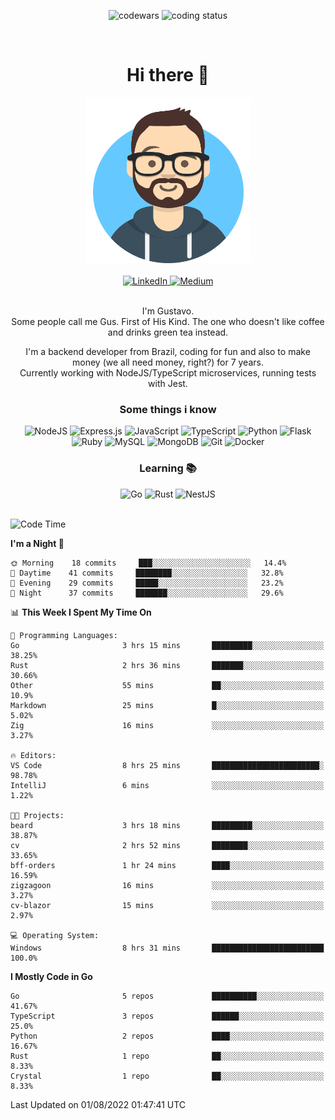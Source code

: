 <div align="center">

![codewars](https://www.codewars.com/users/nowayhecodes/badges/micro)
![coding status](https://badge.stateful.com/nowayhecodes/status.svg)

</div>
<br />

<div style="display: block;" align="center" >
  <h1>Hi there 👋</h1>
  <picture>
    <source media="(max-width:265px)" srcset="./asset/avataaars.png">
    <img src="./asset/avataaars.png" alt="silly avatar" width="265" height="265" />
  </picture>

  <br />
  <br />

  <div style="display: inline_block">
  <a href="https://www.linkedin.com/in/gustacavalcante" target="_blank" rel="noopener">
    <img alt="LinkedIn" src="https://img.shields.io/badge/linkedin-%230077B5.svg?style=for-the-badge&logo=linkedin&logoColor=white"/>
  </a>

  <a href="https://nowayguscodes.medium.com/" target="_blank" rel="noopener">
    <img alt="Medium" src="https://img.shields.io/badge/Medium-%23000000.svg?style=for-the-badge&logo=Medium&logoColor=white"/>
  </a>
</div>

</div>

<br />

<div align="center">
  <p>
  I'm Gustavo. <br />
  Some people call me Gus. First of His Kind. The one who doesn't like coffee and drinks green tea instead.

    
I'm a backend developer from Brazil, coding for fun and also to make money (we all need money, right?) for 7 years.<br />
Currently working with NodeJS/TypeScript microservices, running tests with Jest.

  </p>
</div>

<div align="center">
  <h3>Some things i know</h3>
</div>

<div align="center">
  <div style="display: inline_block;">
    <img alt="NodeJS" src="https://img.shields.io/badge/node.js-%2343853D.svg?style=for-the-badge&logo=node-dot-js&logoColor=white"/>
    <img alt="Express.js" src="https://img.shields.io/badge/express.js-%23404d59.svg?style=for-the-badge&logo=express&logoColor=%2361DAFB"/>
    <img alt="JavaScript" src="https://img.shields.io/badge/javascript-%23323330.svg?style=for-the-badge&logo=javascript&logoColor=%23F7DF1E"/>
    <img alt="TypeScript" src="https://img.shields.io/badge/typescript-%23007ACC.svg?style=for-the-badge&logo=typescript&logoColor=white"/>
    <img alt="Python" src="https://img.shields.io/badge/python-%2314354C.svg?style=for-the-badge&logo=python&logoColor=white"/>
    <img alt="Flask" src="https://img.shields.io/badge/flask-%23000.svg?style=for-the-badge&logo=flask&logoColor=white"/>
    <img alt="Ruby" src="https://img.shields.io/badge/ruby-%23CC342D.svg?style=for-the-badge&logo=ruby&logoColor=white"/>
    <img alt="MySQL" src="https://img.shields.io/badge/mysql-%2300f.svg?style=for-the-badge&logo=mysql&logoColor=white"/>
    <img alt="MongoDB" src ="https://img.shields.io/badge/MongoDB-%234ea94b.svg?style=for-the-badge&logo=mongodb&logoColor=white"/>
    <img alt="Git" src="https://img.shields.io/badge/git-%23F05033.svg?style=for-the-badge&logo=git&logoColor=white"/>
    <img alt="Docker" src="https://img.shields.io/badge/docker-%230db7ed.svg?style=for-the-badge&logo=docker&logoColor=white"/>
  </div>
</div>

<div align="center">
  <h3>Learning 📚</h3>

  <div style="display: inline_block;">
    <img alt="Go" src="https://img.shields.io/badge/go-%2300ADD8.svg?style=for-the-badge&logo=go&logoColor=white"/>
    <img alt="Rust" src="https://img.shields.io/badge/rust-%23000000.svg?style=for-the-badge&logo=rust&logoColor=white"/>
    <img alt="NestJS" src="https://img.shields.io/badge/nestjs-%23E0234E.svg?style=for-the-badge&logo=nestjs&logoColor=white" />
  </div>
</div>

<br />

<!--START_SECTION:waka-->
![Code Time](http://img.shields.io/badge/Code%20Time-0%20secs-blue)

**I'm a Night 🦉** 

```text
🌞 Morning    18 commits     ███░░░░░░░░░░░░░░░░░░░░░░   14.4% 
🌆 Daytime    41 commits     ████████░░░░░░░░░░░░░░░░░   32.8% 
🌃 Evening    29 commits     █████░░░░░░░░░░░░░░░░░░░░   23.2% 
🌙 Night      37 commits     ███████░░░░░░░░░░░░░░░░░░   29.6%

```


📊 **This Week I Spent My Time On** 

```text
💬 Programming Languages: 
Go                       3 hrs 15 mins       █████████░░░░░░░░░░░░░░░░   38.25% 
Rust                     2 hrs 36 mins       ███████░░░░░░░░░░░░░░░░░░   30.66% 
Other                    55 mins             ██░░░░░░░░░░░░░░░░░░░░░░░   10.9% 
Markdown                 25 mins             █░░░░░░░░░░░░░░░░░░░░░░░░   5.02% 
Zig                      16 mins             ░░░░░░░░░░░░░░░░░░░░░░░░░   3.27%

🔥 Editors: 
VS Code                  8 hrs 25 mins       ████████████████████████░   98.78% 
IntelliJ                 6 mins              ░░░░░░░░░░░░░░░░░░░░░░░░░   1.22%

🐱‍💻 Projects: 
beard                    3 hrs 18 mins       █████████░░░░░░░░░░░░░░░░   38.87% 
cv                       2 hrs 52 mins       ████████░░░░░░░░░░░░░░░░░   33.65% 
bff-orders               1 hr 24 mins        ████░░░░░░░░░░░░░░░░░░░░░   16.59% 
zigzagoon                16 mins             ░░░░░░░░░░░░░░░░░░░░░░░░░   3.27% 
cv-blazor                15 mins             ░░░░░░░░░░░░░░░░░░░░░░░░░   2.97%

💻 Operating System: 
Windows                  8 hrs 31 mins       █████████████████████████   100.0%

```

**I Mostly Code in Go** 

```text
Go                       5 repos             ██████████░░░░░░░░░░░░░░░   41.67% 
TypeScript               3 repos             ██████░░░░░░░░░░░░░░░░░░░   25.0% 
Python                   2 repos             ████░░░░░░░░░░░░░░░░░░░░░   16.67% 
Rust                     1 repo              ██░░░░░░░░░░░░░░░░░░░░░░░   8.33% 
Crystal                  1 repo              ██░░░░░░░░░░░░░░░░░░░░░░░   8.33%

```



 Last Updated on 01/08/2022 01:47:41 UTC
<!--END_SECTION:waka-->
